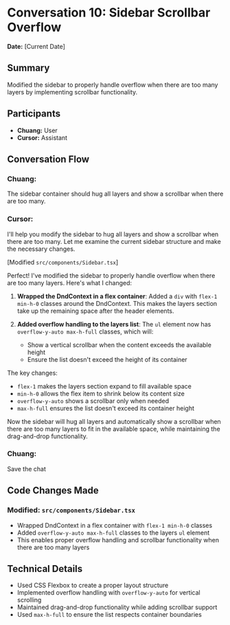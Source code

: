 # Conversation 10: Sidebar Scrollbar Overflow

**Date:** [Current Date]

## Summary
Modified the sidebar to properly handle overflow when there are too many layers by implementing scrollbar functionality.

## Participants
- **Chuang:** User
- **Cursor:** Assistant

## Conversation Flow

### Chuang:
The sidebar container should hug all layers and show a scrollbar when there are too many.

### Cursor:
I'll help you modify the sidebar to hug all layers and show a scrollbar when there are too many. Let me examine the current sidebar structure and make the necessary changes.

[Modified `src/components/Sidebar.tsx`]

Perfect! I've modified the sidebar to properly handle overflow when there are too many layers. Here's what I changed:

1. **Wrapped the DndContext in a flex container**: Added a `div` with `flex-1 min-h-0` classes around the DndContext. This makes the layers section take up the remaining space after the header elements.

2. **Added overflow handling to the layers list**: The `ul` element now has `overflow-y-auto max-h-full` classes, which will:
   - Show a vertical scrollbar when the content exceeds the available height
   - Ensure the list doesn't exceed the height of its container

The key changes:
- `flex-1` makes the layers section expand to fill available space
- `min-h-0` allows the flex item to shrink below its content size
- `overflow-y-auto` shows a scrollbar only when needed
- `max-h-full` ensures the list doesn't exceed its container height

Now the sidebar will hug all layers and automatically show a scrollbar when there are too many layers to fit in the available space, while maintaining the drag-and-drop functionality.

### Chuang:
Save the chat

## Code Changes Made

### Modified: `src/components/Sidebar.tsx`
- Wrapped DndContext in a flex container with `flex-1 min-h-0` classes
- Added `overflow-y-auto max-h-full` classes to the layers `ul` element
- This enables proper overflow handling and scrollbar functionality when there are too many layers

## Technical Details
- Used CSS Flexbox to create a proper layout structure
- Implemented overflow handling with `overflow-y-auto` for vertical scrolling
- Maintained drag-and-drop functionality while adding scrollbar support
- Used `max-h-full` to ensure the list respects container boundaries 
